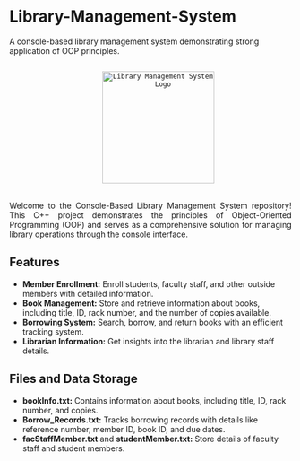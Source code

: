 # Library-Management-System
A console-based library management system demonstrating strong application of OOP principles.

<p align="center">
  <code>
    <img src="https://github.com/Thithira-Paranawithana/Library-Management-System/assets/153026117/c3b1304a-ab4b-4c6c-8b2d-e38b015070fe" alt="Library Management System Logo" width="200" height="200">
  </code>
</p>

<p align="justify">Welcome to the Console-Based Library Management System repository! This C++ project demonstrates the principles of Object-Oriented Programming (OOP) and serves as a comprehensive solution for managing library operations through the console interface.</p>

## Features

- **Member Enrollment:** Enroll students, faculty staff, and other outside members with detailed information.
- **Book Management:** Store and retrieve information about books, including title, ID, rack number, and the number of copies available.
- **Borrowing System:** Search, borrow, and return books with an efficient tracking system.
- **Librarian Information:** Get insights into the librarian and library staff details.

## Files and Data Storage

- **bookInfo.txt:** Contains information about books, including title, ID, rack number, and copies.
- **Borrow_Records.txt:** Tracks borrowing records with details like reference number, member ID, book ID, and due dates.
- **facStaffMember.txt** and **studentMember.txt:** Store details of faculty staff and student members.
